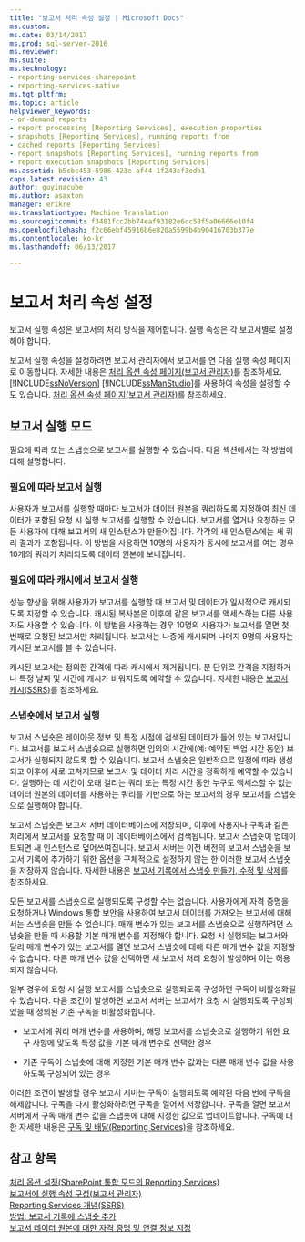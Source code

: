 ```yaml
---
title: "보고서 처리 속성 설정 | Microsoft Docs"
ms.custom: 
ms.date: 03/14/2017
ms.prod: sql-server-2016
ms.reviewer: 
ms.suite: 
ms.technology:
- reporting-services-sharepoint
- reporting-services-native
ms.tgt_pltfrm: 
ms.topic: article
helpviewer_keywords:
- on-demand reports
- report processing [Reporting Services], execution properties
- snapshots [Reporting Services], running reports from
- cached reports [Reporting Services]
- report snapshots [Reporting Services], running reports from
- report execution snapshots [Reporting Services]
ms.assetid: b5cbc453-5986-423e-af44-1f243ef3edb1
caps.latest.revision: 43
author: guyinacube
ms.author: asaxton
manager: erikre
ms.translationtype: Machine Translation
ms.sourcegitcommit: f3481fcc2bb74eaf93182e6cc58f5a06666e10f4
ms.openlocfilehash: f2c66ebf45916b6e820a5599b4b90416703b377e
ms.contentlocale: ko-kr
ms.lasthandoff: 06/13/2017

---
```

# <a name="set-report-processing-properties"></a>보고서 처리 속성 설정
  보고서 실행 속성은 보고서의 처리 방식을 제어합니다. 실행 속성은 각 보고서별로 설정해야 합니다.  
  
 보고서 실행 속성을 설정하려면 보고서 관리자에서 보고서를 연 다음 실행 속성 페이지로 이동합니다. 자세한 내용은 [처리 옵션 속성 페이지&#40;보고서 관리자&#41;](http://msdn.microsoft.com/library/28f07c70-7132-4d15-9505-4fdf31dc9cc0)를 참조하세요. [!INCLUDE[ssNoVersion](../../includes/ssnoversion-md.md)] [!INCLUDE[ssManStudio](../../includes/ssmanstudio-md.md)]를 사용하여 속성을 설정할 수도 있습니다. [처리 옵션 속성 페이지&#40;보고서 관리자&#41;](http://msdn.microsoft.com/library/28f07c70-7132-4d15-9505-4fdf31dc9cc0)를 참조하세요.  
  
## <a name="report-execution-modes"></a>보고서 실행 모드  
 필요에 따라 또는 스냅숏으로 보고서를 실행할 수 있습니다. 다음 섹션에서는 각 방법에 대해 설명합니다.  
  
### <a name="running-reports-on-demand"></a>필요에 따라 보고서 실행  
 사용자가 보고서를 실행할 때마다 보고서가 데이터 원본을 쿼리하도록 지정하여 최신 데이터가 포함된 요청 시 실행 보고서를 실행할 수 있습니다. 보고서를 열거나 요청하는 모든 사용자에 대해 보고서의 새 인스턴스가 만들어집니다. 각각의 새 인스턴스에는 새 쿼리 결과가 포함됩니다. 이 방법을 사용하면 10명의 사용자가 동시에 보고서를 여는 경우 10개의 쿼리가 처리되도록 데이터 원본에 보내집니다.  
  
### <a name="running-reports-on-demand-from-cache"></a>필요에 따라 캐시에서 보고서 실행  
 성능 향상을 위해 사용자가 보고서를 실행할 때 보고서 및 데이터가 일시적으로 캐시되도록 지정할 수 있습니다. 캐시된 복사본은 이후에 같은 보고서를 액세스하는 다른 사용자도 사용할 수 있습니다. 이 방법을 사용하는 경우 10명의 사용자가 보고서를 열면 첫 번째로 요청된 보고서만 처리됩니다. 보고서는 나중에 캐시되며 나머지 9명의 사용자는 캐시된 보고서를 볼 수 있습니다.  
  
 캐시된 보고서는 정의한 간격에 따라 캐시에서 제거됩니다. 분 단위로 간격을 지정하거나 특정 날짜 및 시간에 캐시가 비워지도록 예약할 수 있습니다. 자세한 내용은 [보고서 캐시&#40;SSRS&#41;](../../reporting-services/report-server/caching-reports-ssrs.md)를 참조하세요.  
  
### <a name="running-reports-from-snapshots"></a>스냅숏에서 보고서 실행  
 보고서 스냅숏은 레이아웃 정보 및 특정 시점에 검색된 데이터가 들어 있는 보고서입니다. 보고서를 보고서 스냅숏으로 실행하면 임의의 시간에(예: 예약된 백업 시간 동안) 보고서가 실행되지 않도록 할 수 있습니다. 보고서 스냅숏은 일반적으로 일정에 따라 생성되고 이후에 새로 고쳐지므로 보고서 및 데이터 처리 시간을 정확하게 예약할 수 있습니다. 실행하는 데 시간이 오래 걸리는 쿼리 또는 특정 시간 동안 누구도 액세스할 수 없는 데이터 원본의 데이터를 사용하는 쿼리를 기반으로 하는 보고서의 경우 보고서를 스냅숏으로 실행해야 합니다.  
  
 보고서 스냅숏은 보고서 서버 데이터베이스에 저장되며, 이후에 사용자나 구독과 같은 처리에서 보고서를 요청할 때 이 데이터베이스에서 검색됩니다. 보고서 스냅숏이 업데이트되면 새 인스턴스로 덮어쓰여집니다. 보고서 서버는 이전 버전의 보고서 스냅숏을 보고서 기록에 추가하기 위한 옵션을 구체적으로 설정하지 않는 한 이러한 보고서 스냅숏을 저장하지 않습니다. 자세한 내용은 [보고서 기록에서 스냅숏 만들기, 수정 및 삭제](../../reporting-services/report-server/create-modify-and-delete-snapshots-in-report-history.md)를 참조하세요.  
  
 모든 보고서를 스냅숏으로 실행되도록 구성할 수는 없습니다. 사용자에게 자격 증명을 요청하거나 Windows 통합 보안을 사용하여 보고서 데이터를 가져오는 보고서에 대해서는 스냅숏을 만들 수 없습니다. 매개 변수가 있는 보고서를 스냅숏으로 실행하려면 스냅숏을 만들 때 사용할 기본 매개 변수를 지정해야 합니다. 요청 시 실행되는 보고서와 달리 매개 변수가 있는 보고서를 열면 보고서 스냅숏에 대해 다른 매개 변수 값을 지정할 수 없습니다. 다른 매개 변수 값을 선택하면 새 보고서 처리 요청이 발생하며 이는 허용되지 않습니다.  
  
 일부 경우에 요청 시 실행 보고서를 스냅숏으로 실행되도록 구성하면 구독이 비활성화될 수 있습니다. 다음 조건이 발생하면 보고서 서버는 보고서가 요청 시 실행되도록 구성되었을 때 정의된 기존 구독을 비활성화합니다.  
  
-   보고서에 쿼리 매개 변수를 사용하며, 해당 보고서를 스냅숏으로 실행하기 위한 요구 사항에 맞도록 특정 값을 기본 매개 변수로 선택한 경우  
  
-   기존 구독이 스냅숏에 대해 지정한 기본 매개 변수 값과는 다른 매개 변수 값을 사용하도록 구성되어 있는 경우  
  
 이러한 조건이 발생할 경우 보고서 서버는 구독이 실행되도록 예약된 다음 번에 구독을 해제합니다. 구독을 다시 활성화하려면 구독을 열어서 저장합니다. 구독을 열면 보고서 서버에서 구독 매개 변수 값을 스냅숏에 대해 지정한 값으로 업데이트합니다. 구독에 대한 자세한 내용은 [구독 및 배달&#40;Reporting Services&#41;](../../reporting-services/subscriptions/subscriptions-and-delivery-reporting-services.md)을 참조하세요.  
  
## <a name="see-also"></a>참고 항목  
 [처리 옵션 설정&#40;SharePoint 통합 모드의 Reporting Services&#41;](../../reporting-services/report-server-sharepoint/set-processing-options-reporting-services-in-sharepoint-integrated-mode.md)   
 [보고서에 실행 속성 구성&#40;보고서 관리자&#41;](../../reporting-services/reports/configure-execution-properties-for-a-report-report-manager.md)   
 [Reporting Services 개념&#40;SSRS&#41;](../../reporting-services/reporting-services-concepts-ssrs.md)   
 [방법: 보고서 기록에 스냅숏 추가](../../reporting-services/report-server/add-a-snapshot-to-report-history-report-manager.md)   
 [보고서 데이터 원본에 대한 자격 증명 및 연결 정보 지정](../../reporting-services/report-data/specify-credential-and-connection-information-for-report-data-sources.md)  
  
  
